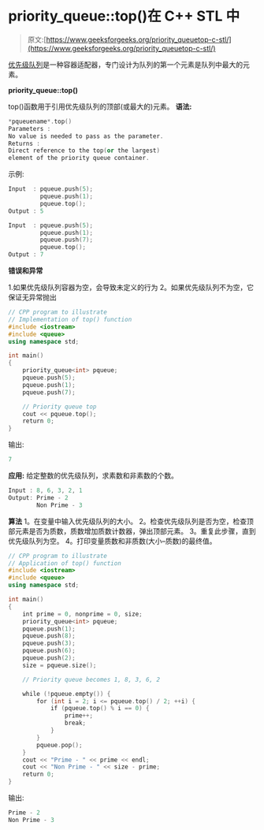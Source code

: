 # priority_queue::top()在 C++ STL 中

> 原文:[https://www.geeksforgeeks.org/priority_queuetop-c-stl/](https://www.geeksforgeeks.org/priority_queuetop-c-stl/)

[优先级队列](https://www.geeksforgeeks.org/priority-queue-in-cpp-stl/)是一种容器适配器，专门设计为队列的第一个元素是队列中最大的元素。

**priority_queue::top()**

top()函数用于引用优先级队列的顶部(或最大的)元素。
**语法:**

```cpp
*pqueuename*.top()
Parameters :
No value is needed to pass as the parameter.
Returns :
Direct reference to the top(or the largest)
element of the priority queue container.

```

示例:

```cpp
Input  : pqueue.push(5);
         pqueue.push(1);
         pqueue.top();
Output : 5

Input  : pqueue.push(5);
         pqueue.push(1);
         pqueue.push(7);
         pqueue.top();
Output : 7

```

**错误和异常**

1.如果优先级队列容器为空，会导致未定义的行为
2。如果优先级队列不为空，它保证无异常抛出

```cpp
// CPP program to illustrate
// Implementation of top() function
#include <iostream>
#include <queue>
using namespace std;

int main()
{
    priority_queue<int> pqueue;
    pqueue.push(5);
    pqueue.push(1);
    pqueue.push(7);

    // Priority queue top
    cout << pqueue.top();
    return 0;
}
```

输出:

```cpp
7

```

**应用:**
给定整数的优先级队列，求素数和非素数的个数。

```cpp
Input : 8, 6, 3, 2, 1
Output: Prime - 2
        Non Prime - 3

```

**算法**
1。在变量中输入优先级队列的大小。
2。检查优先级队列是否为空，检查顶部元素是否为质数，质数增加质数计数器，弹出顶部元素。
3。重复此步骤，直到优先级队列为空。
4。打印变量质数和非质数(大小–质数)的最终值。

```cpp
// CPP program to illustrate
// Application of top() function
#include <iostream>
#include <queue>
using namespace std;

int main()
{
    int prime = 0, nonprime = 0, size;
    priority_queue<int> pqueue;
    pqueue.push(1);
    pqueue.push(8);
    pqueue.push(3);
    pqueue.push(6);
    pqueue.push(2);
    size = pqueue.size();

    // Priority queue becomes 1, 8, 3, 6, 2

    while (!pqueue.empty()) {
        for (int i = 2; i <= pqueue.top() / 2; ++i) {
            if (pqueue.top() % i == 0) {
                prime++;
                break;
            }
        }
        pqueue.pop();
    }
    cout << "Prime - " << prime << endl;
    cout << "Non Prime - " << size - prime;
    return 0;
}
```

输出:

```cpp
Prime - 2
Non Prime - 3

```